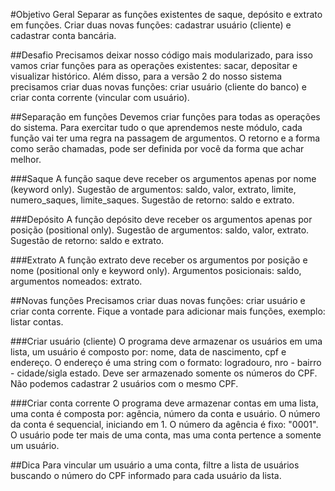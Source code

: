 #Objetivo Geral
Separar as funções existentes de saque, depósito e extrato em funções. Criar duas novas funções: cadastrar usuário (cliente) e cadastrar conta bancária.

##Desafio
Precisamos deixar nosso código mais modularizado, para isso vamos criar funções para as operações existentes: sacar, depositar e visualizar histórico. Além disso, para a versão 2 do nosso sistema precisamos criar duas novas funções: criar usuário (cliente do banco) e criar conta corrente (vincular com usuário).

##Separação em funções
Devemos criar funções para todas as operações do sistema. Para exercitar tudo o que aprendemos neste módulo, cada função vai ter uma regra na passagem de argumentos. O retorno e a forma como serão chamadas, pode ser definida por você da forma que achar melhor.

###Saque
A função saque deve receber os argumentos apenas por nome (keyword only). Sugestão de argumentos: saldo, valor, extrato, limite, numero_saques, limite_saques. Sugestão de retorno: saldo e extrato.

###Depósito
A função depósito deve receber os argumentos apenas por posição (positional only). Sugestão de argumentos: saldo, valor, extrato. Sugestão de retorno: saldo e extrato.

###Extrato
A função extrato deve receber os argumentos por posição e nome (positional only e keyword only). Argumentos posicionais: saldo, argumentos nomeados: extrato.

##Novas funções
Precisamos criar duas novas funções: criar usuário e criar conta corrente. Fique a vontade para adicionar mais funções, exemplo: listar contas.

###Criar usuário (cliente)
O programa deve armazenar os usuários em uma lista, um usuário é composto por: nome, data de nascimento, cpf e endereço. O endereço é uma string com o formato: logradouro, nro - bairro - cidade/sigla estado. Deve ser armazenado somente os números do CPF. Não podemos cadastrar 2 usuários com o mesmo CPF.

###Criar conta corrente
O programa deve armazenar contas em uma lista, uma conta é composta por: agência, número da conta e usuário. O número da conta é sequencial, iniciando em 1. O número da agência é fixo: "0001". O usuário pode ter mais de uma conta, mas uma conta pertence a somente um usuário.

##Dica
Para vincular um usuário a uma conta, filtre a lista de usuários buscando o número do CPF informado para cada usuário da lista.